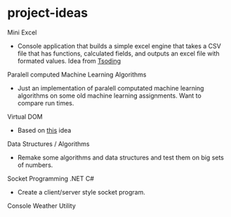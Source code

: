 # project-ideas

Mini Excel
* Console application that builds a simple excel engine that takes a CSV file that has functions, calculated fields, and outputs an excel file with formated values. Idea from [Tsoding](https://youtu.be/HCAgvKQDJng?si=aGEWWWk2Y-Z7rB7B)

Paralell computed Machine Learning Algorithms
* Just an implementation of paralell computated machine learning algorithms on some old machine learning assignments. Want to compare run times.

Virtual DOM
* Based on [this](https://youtu.be/85gJMUEcnkc?si=5fokBuy328hqxqIJ) idea

Data Structures / Algorithms
* Remake some algorithms and data structures and test them on big sets of numbers.

Socket Programming .NET C#
* Create a client/server style socket program.

Console Weather Utility
